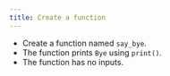 ```yaml
---
title: Create a function
---
```


- Create a function named `say_bye`.
- The function prints `Bye` using `print()`.
- The function has no inputs.
